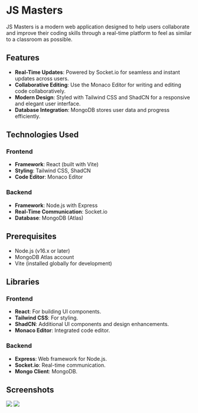 # JS Masters

JS Masters is a modern web application designed to help users collaborate and improve their coding skills through a real-time platform to feel as similar to a classroom as possible. 

## Features

- **Real-Time Updates**: Powered by Socket.io for seamless and instant updates across users.
- **Collaborative Editing**: Use the Monaco Editor for writing and editing code collaboratively.
- **Modern Design**: Styled with Tailwind CSS and ShadCN for a responsive and elegant user interface.
- **Database Integration**: MongoDB stores user data and progress efficiently.

## Technologies Used

### Frontend
- **Framework**: React (built with Vite)
- **Styling**: Tailwind CSS, ShadCN
- **Code Editor**: Monaco Editor

### Backend
- **Framework**: Node.js with Express
- **Real-Time Communication**: Socket.io
- **Database**: MongoDB (Atlas)

## Prerequisites

- Node.js (v16.x or later)
- MongoDB Atlas account
- Vite (installed globally for development)

## Libraries

### Frontend
- **React**: For building UI components.
- **Tailwind CSS**: For styling.
- **ShadCN**: Additional UI components and design enhancements.
- **Monaco Editor**: Integrated code editor.

### Backend
- **Express**: Web framework for Node.js.
- **Socket.io**: Real-time communication.
- **Mongo Client**: MongoDB.

## Screenshots

![](./public/imgs/JS-Masters1.png)
![](./public/imgs/JS-Masters2.png)


